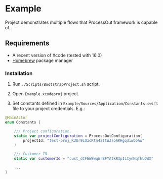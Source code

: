 # Example

Project demonstrates multiple flows that ProcessOut framework is capable of.

## Requirements

- A recent version of Xcode (tested with 16.0)
- [Homebrew](https://brew.sh) package manager

### Installation

1. Run `./Scripts/BootstrapProject.sh` script.

2. Open `Example.xcodeproj` project.

3. Set constants defined in `Example/Sources/Application/Constants.swift` file to your project credentials. E.g.:

```swift
@MainActor
enum Constants {

    /// Project configuration.
    static var projectConfiguration = ProcessOutConfiguration(
        projectId: "test-proj_K3Ur9LQzcKtm4zttWJ7oAKHgqdiwboAw"
    )

    /// Customer ID.
    static var customerId = "cust_dCFEWBwqWrBFYAtkRIpILCynNqfhLQWX"

    ...
}
```
